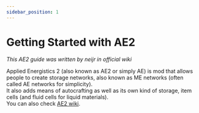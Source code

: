```yaml
---
sidebar_position: 1
---
```


# Getting Started with AE2

_This AE2 guide was written by neijr in official wiki_

Applied Energistics 2 (also known as AE2 or simply AE) is mod that allows people
to create storage networks, also known as ME networks (often called AE networks
for simplicity).  
It also adds means of autocrafting as well as its own kind of storage, item
cells (and fluid cells for liquid materials).  
You can also check [AE2 wiki](https://guide.appliedenergistics.org/1.18/getting-started).
